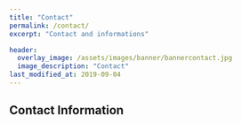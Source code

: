 ```yaml
---
title: "Contact"
permalink: /contact/
excerpt: "Contact and informations"

header:
  overlay_image: /assets/images/banner/bannercontact.jpg
  image_description: "Contact"
last_modified_at: 2019-09-04
---
```


## Contact Information

